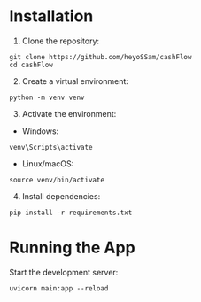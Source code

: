 # Installation

1. Clone the repository:

```
git clone https://github.com/heyoSSam/cashFlow
cd cashFlow
```

2. Create a virtual environment:

```
python -m venv venv
```

3. Activate the environment:

* Windows:

```
venv\Scripts\activate
```

* Linux/macOS:

```
source venv/bin/activate
```

4. Install dependencies:

```
pip install -r requirements.txt
```

# Running the App

Start the development server:

```
uvicorn main:app --reload
```
